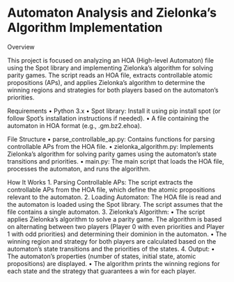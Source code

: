# Automaton Analysis and Zielonka’s Algorithm Implementation


Overview

This project is focused on analyzing an HOA (High-level Automaton) file using the Spot library and implementing Zielonka’s algorithm for solving parity games. The script reads an HOA file, extracts controllable atomic propositions (APs), and applies Zielonka’s algorithm to determine the winning regions and strategies for both players based on the automaton’s priorities.

Requirements
	•	Python 3.x
	•	Spot library: Install it using pip install spot (or follow Spot’s installation instructions if needed).
	•	A file containing the automaton in HOA format (e.g., .gm.bz2.ehoa).

File Structure
	•	parse_controllable_ap.py: Contains functions for parsing controllable APs from the HOA file.
	•	zielonka_algorithm.py: Implements Zielonka’s algorithm for solving parity games using the automaton’s state transitions and priorities.
	•	main.py: The main script that loads the HOA file, processes the automaton, and runs the algorithm.

How It Works
	1.	Parsing Controllable APs: The script extracts the controllable APs from the HOA file, which define the atomic propositions relevant to the automaton.
	2.	Loading Automaton: The HOA file is read and the automaton is loaded using the Spot library. The script assumes that the file contains a single automaton.
	3.	Zielonka’s Algorithm:
	•	The script applies Zielonka’s algorithm to solve a parity game. The algorithm is based on alternating between two players (Player 0 with even priorities and Player 1 with odd priorities) and determining their dominion in the automaton.
	•	The winning region and strategy for both players are calculated based on the automaton’s state transitions and the priorities of the states.
	4.	Output:
	•	The automaton’s properties (number of states, initial state, atomic propositions) are displayed.
	•	The algorithm prints the winning regions for each state and the strategy that guarantees a win for each player.
